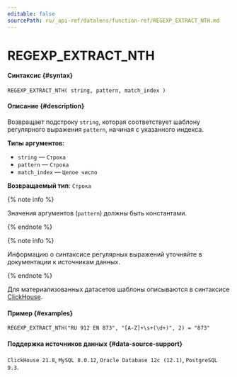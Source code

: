 ```yaml
---
editable: false
sourcePath: ru/_api-ref/datalens/function-ref/REGEXP_EXTRACT_NTH.md
---
```


# REGEXP_EXTRACT_NTH



#### Синтаксис {#syntax}


```
REGEXP_EXTRACT_NTH( string, pattern, match_index )
```

#### Описание {#description}
Возвращает подстроку `string`, которая соответствует шаблону регулярного выражения `pattern`, начиная с указанного индекса.

**Типы аргументов:**
- `string` — `Строка`
- `pattern` — `Строка`
- `match_index` — `Целое число`


**Возвращаемый тип**: `Строка`

{% note info %}

Значения аргументов (`pattern`) должны быть константами.

{% endnote %}

{% note info %}

Информацию о синтаксисе регулярных выражений уточняйте в документации к источникам данных.

{% endnote %}

Для материализованных датасетов шаблоны описываются в синтаксисе [ClickHouse](https://github.com/google/re2/wiki/Syntax).



#### Пример {#examples}

```
REGEXP_EXTRACT_NTH("RU 912 EN 873", "[A-Z]+\s+(\d+)", 2) = "873"
```


#### Поддержка источников данных {#data-source-support}

`ClickHouse 21.8`, `MySQL 8.0.12`, `Oracle Database 12c (12.1)`, `PostgreSQL 9.3`.
